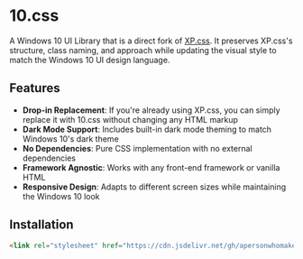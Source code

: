 # 10.css

A Windows 10 UI Library that is a direct fork of [XP.css](https://github.com/botoxparty/XP.css). 
It preserves XP.css's structure, class naming, and approach while updating the visual style to match 
the Windows 10 UI design language.

## Features

- **Drop-in Replacement**: If you're already using XP.css, you can simply replace it with 10.css without changing any HTML markup
- **Dark Mode Support**: Includes built-in dark mode theming to match Windows 10's dark theme
- **No Dependencies**: Pure CSS implementation with no external dependencies
- **Framework Agnostic**: Works with any front-end framework or vanilla HTML
- **Responsive Design**: Adapts to different screen sizes while maintaining the Windows 10 look

## Installation

```html
<link rel="stylesheet" href="https://cdn.jsdelivr.net/gh/apersonwhomakesstuff/10.css@main/10.css">

